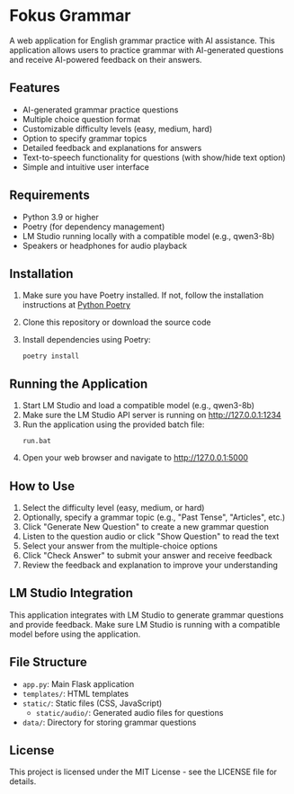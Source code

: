 # Fokus Grammar

A web application for English grammar practice with AI assistance. This application allows users to practice grammar with AI-generated questions and receive AI-powered feedback on their answers.

## Features

- AI-generated grammar practice questions
- Multiple choice question format
- Customizable difficulty levels (easy, medium, hard)
- Option to specify grammar topics
- Detailed feedback and explanations for answers
- Text-to-speech functionality for questions (with show/hide text option)
- Simple and intuitive user interface

## Requirements

- Python 3.9 or higher
- Poetry (for dependency management)
- LM Studio running locally with a compatible model (e.g., qwen3-8b)
- Speakers or headphones for audio playback

## Installation

1. Make sure you have Poetry installed. If not, follow the installation instructions at [Python Poetry](https://python-poetry.org/docs/#installation)

2. Clone this repository or download the source code

3. Install dependencies using Poetry:
   ```
   poetry install
   ```

## Running the Application

1. Start LM Studio and load a compatible model (e.g., qwen3-8b)
2. Make sure the LM Studio API server is running on http://127.0.0.1:1234
3. Run the application using the provided batch file:
   ```
   run.bat
   ```
4. Open your web browser and navigate to http://127.0.0.1:5000

## How to Use

1. Select the difficulty level (easy, medium, or hard)
2. Optionally, specify a grammar topic (e.g., "Past Tense", "Articles", etc.)
3. Click "Generate New Question" to create a new grammar question
4. Listen to the question audio or click "Show Question" to read the text
5. Select your answer from the multiple-choice options
6. Click "Check Answer" to submit your answer and receive feedback
7. Review the feedback and explanation to improve your understanding

## LM Studio Integration

This application integrates with LM Studio to generate grammar questions and provide feedback. Make sure LM Studio is running with a compatible model before using the application.

## File Structure

- `app.py`: Main Flask application
- `templates/`: HTML templates
- `static/`: Static files (CSS, JavaScript)
  - `static/audio/`: Generated audio files for questions
- `data/`: Directory for storing grammar questions

## License

This project is licensed under the MIT License - see the LICENSE file for details.

